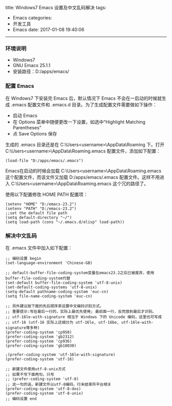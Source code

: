 title: Windows7 Emacs 设置及中文乱码解决
tags:
  - Emacs
categories:
  - 开发工具
  - Emacs
date: 2017-01-08 19:40:06
---

### 环境说明

- Windows7
- GNU Emacs 25.1.1
- 安装路径：D:/apps/emacs/

<!-- more -->

### 配置 Emacs

在 Windows7 下安装完 Emacs 后，默认情况下 Emacs 不会在一启动的时候就生成 .emacs 配置文件和 .emacs.d 目录。为了生成配置文件需要做如下操作：

- 启动 Emacs
- 在 Options 菜单中随便更改一下设置，如选中“Highlight Matching Parentheses”
- 点 Save Options 保存

生成的 .emacs 目录还是在 C:\Users\<username>\AppData\Roaming 下。打开 C:\Users\<username>\AppData\Roaming\.emacs 配置文件，添加如下配置：

    (load-file "D:/apps/emacs/.emacs")

Emacs在启动的时候会加载 C:\Users\<username>\AppData\Roaming\.emacs 这个配置文件，而该文件又加载 D:/apps/emacs/.emacs 配置文件。这样不用进入 C:\Users\<username>\AppData\Roaming\.emacs 这个冗的路径了。

使用以下配置修改 HOME PATH 配置项：

    (setenv "HOME" "D:/emacs-23.2")
    (setenv "PATH" "D:/emacs-23.2")
    ;;set the default file path
    (setq default-directory "~/")
    (setq load-path (cons "~/.emacs.d/elisp" load-path))

### 解决中文乱码

在 .emacs 文件中加入如下配置：

    ;; 编码设置 begin
    (set-language-environment 'Chinese-GB)
    
    ;; default-buffer-file-coding-system变量在emacs23.2之后已被废弃，使用buffer-file-coding-system代替
    (set-default buffer-file-coding-system 'utf-8-unix)
    (set-default-coding-systems 'utf-8-unix)
    (setq-default pathname-coding-system 'euc-cn)
    (setq file-name-coding-system 'euc-cn)
    
    ;; 另外建议按下面的先后顺序来设置中文编码识别方式。
    ;; 重要提示:写在最后一行的，实际上最优先使用; 最前面一行，反而放到最后才识别。
    ;; utf-16le-with-signature 相当于 Windows 下的 Unicode 编码，这里也可写成
    ;; utf-16 (utf-16 实际上还细分为 utf-16le, utf-16be, utf-16le-with-signature等多种)
    (prefer-coding-system 'cp950)
    (prefer-coding-system 'gb2312)
    (prefer-coding-system 'cp936)
    (prefer-coding-system 'gb18030)
    
    ;(prefer-coding-system 'utf-16le-with-signature)
    (prefer-coding-system 'utf-16)
    
    ;; 新建文件使用utf-8-unix方式
    ;; 如果不写下面两句，只写
    ;; (prefer-coding-system 'utf-8)
    ;; 这一句的话，新建文件以utf-8编码，行末结束符平台相关
    (prefer-coding-system 'utf-8-dos)
    (prefer-coding-system 'utf-8-unix)
    ;; 编码设置 end